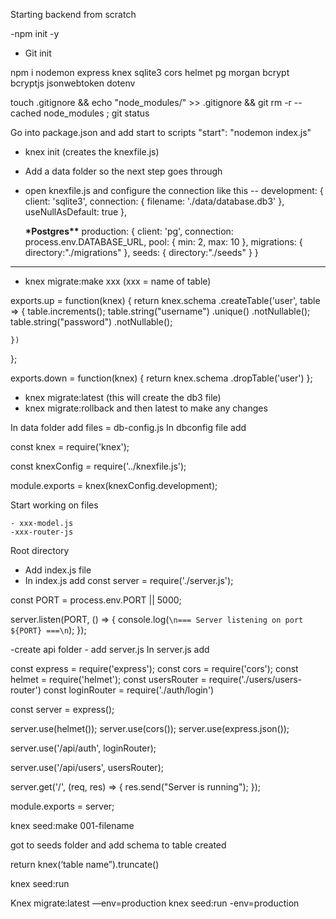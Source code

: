 Starting backend from scratch

-npm init -y

- Git init

npm i nodemon express knex sqlite3 cors helmet pg morgan bcrypt bcryptjs jsonwebtoken dotenv

touch .gitignore && echo "node_modules/" >> .gitignore && git rm -r --cached node_modules ; git status

Go into package.json and add start to scripts
"start": "nodemon index.js"

- knex init (creates the knexfile.js)
- Add a data folder so the next step goes through
- open knexfile.js and configure the connection
  like this --
  development: {
  client: 'sqlite3',
  connection: {
  filename: './data/database.db3'
  },
  useNullAsDefault: true
  },

  **\***Postgres**\*\***
  production: {
  client: 'pg',
  connection: process.env.DATABASE_URL,
  pool: {
  min: 2,
  max: 10
  },
  migrations: {
  directory:"./migrations"
  },
  seeds: {
  directory:"./seeds"
  }
  }

---

- knex migrate:make xxx (xxx = name of table)

exports.up = function(knex) {
return knex.schema
.createTable('user', table => {
table.increments();
table.string("username")
.unique()
.notNullable();
table.string("password")
.notNullable();

    })

};

exports.down = function(knex) {
return knex.schema
.dropTable('user')
};

- knex migrate:latest (this will create the db3 file)
- knex migrate:rollback and then latest to make any changes

In data folder add files
= db-config.js
In dbconfig file add

const knex = require('knex');

const knexConfig = require('../knexfile.js');

module.exports = knex(knexConfig.development);

Start working on files

    - xxx-model.js
    -xxx-router-js

Root directory

- Add index.js file
- In index.js add
  const server = require('./server.js');

const PORT = process.env.PORT || 5000;

server.listen(PORT, () => {
console.log(`\n=== Server listening on port ${PORT} ===\n`);
});

-create api folder - add server.js
In server.js add

const express = require('express');
const cors = require('cors');
const helmet = require('helmet');
const usersRouter = require('./users/users-router')
const loginRouter = require('./auth/login')

const server = express();

server.use(helmet());
server.use(cors());
server.use(express.json());

server.use('/api/auth', loginRouter);

server.use('/api/users', usersRouter);

server.get('/', (req, res) => {
res.send("Server is running");
});

module.exports = server;

knex seed:make 001-filename

got to seeds folder and add schema to table created

return knex(‘table name”).truncate()

knex seed:run

Knex migrate:latest —env=production
knex seed:run -env=production
